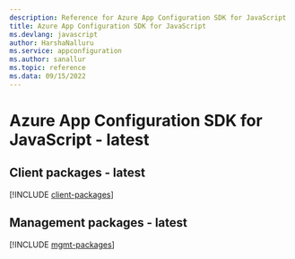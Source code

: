 ```yaml
---
description: Reference for Azure App Configuration SDK for JavaScript
title: Azure App Configuration SDK for JavaScript
ms.devlang: javascript
author: HarshaNalluru
ms.service: appconfiguration
ms.author: sanallur
ms.topic: reference
ms.data: 09/15/2022
---
```

# Azure App Configuration SDK for JavaScript - latest

## Client packages - latest
[!INCLUDE [client-packages](app-configuration-client-index.md)]
## Management packages - latest
[!INCLUDE [mgmt-packages](app-configuration-mgmt-index.md)]